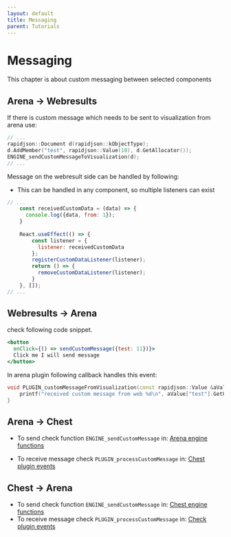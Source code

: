 ```yaml
---
layout: default
title: Messaging
parent: Tutorials
---
```


# Messaging
This chapter is about custom messaging between selected components 

## Arena -> Webresults
If there is custom message which needs to be sent to visualization 
from arena use:
```cpp
// ...
rapidjson::Document d(rapidjson::kObjectType);
d.AddMember("test", rapidjson::Value(10), d.GetAllocator());
ENGINE_sendCustomMessageToVisualization(d);
// ...
```

Message on the webresult side can be handled by following:

- This can be handled in any component, so multiple listeners can exist

```javascript
// ...
    const receivedCustomData = (data) => {
      console.log({data, from: 1});
    }
    
    React.useEffect(() => {
        const listener = {
          listener: receivedCustomData
        };
        registerCustomDataListener(listener);
        return () => {
          removeCustomDataListener(listener);
        }
    }, []);
// ...
```

## Webresults -> Arena
check following code snippet.
```jsx
<button 
  onClick={() => sendCustomMessage({test: 11})}>
  Click me I will send message
</button>
```

In arena plugin following callback handles this event:
```cpp
void PLUGIN_customMessageFromVisualization(const rapidjson::Value &aValue){
    printf("received custom message from web %d\n", aValue["test"].GetUint());
}
```

## Arena -> Chest
 - To send check function ```ENGINE_sendCustomMessage``` in:
[Arena engine functions](../engine_api/main_unit_engine.md)

 - To receive message check ```PLUGIN_processCustomMessage``` in:
[Chest plugin events](../engine_api/chest_plugin.md)

## Chest -> Arena
 - To send check function ```ENGINE_sendCustomMessage``` in:
[Chest engine functions](../engine_api/chest_engine.md)
 - To receive message check ```PLUGIN_processCustomMessage``` in:
[Check plugin events](../engine_api/main_unit_plugin.md)